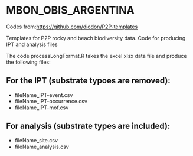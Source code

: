 # MBON_OBIS_ARGENTINA

Codes from:https://github.com/diodon/P2P-templates

Templates for P2P rocky and beach biodiversity data. Code for producing IPT and analysis files

The code processLongFormat.R takes the excel xlsx data file and produce the following files:

## For the IPT (substrate typoes are removed):

* fileName_IPT-event.csv
* fileName_IPT-occurrence.csv
* fileName_IPT-mof.csv


## For analysis (substrate types are included):

* fileName_site.csv
* fileName_analysis.csv
